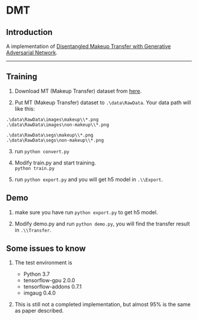 # DMT
## Introduction

A implementation of [Disentangled Makeup Transfer with Generative Adversarial Network](https://arxiv.org/abs/1907.01144).

---

## Training
1. Download  MT (Makeup Transfer) dataset from [here](http://liusi-group.com/projects/BeautyGAN).

2. Put MT (Makeup Transfer) dataset to `.\data\RawData`.
    Your data path will like this:
```
.\data\RawData\images\makeup\\*.png
.\data\RawData\images\non-makeup\\*.png

.\data\RawData\segs\makeup\\*.png
.\data\RawData\segs\non-makeup\\*.png
```

3. run `python convert.py`

4. Modify train.py and start training.  
    `python train.py` 

5. run `python export.py` and you will get h5 model in `.\\Export`.

## Demo
1. make sure you have run `python export.py` to get h5 model.

2. Modify demo.py and run `python demo.py`, you will find the transfer result in `.\\Transfer`.  


## Some issues to know
1. The test environment is
    - Python 3.7
    - tensorflow-gpu 2.0.0
    - tensorflow-addons 0.7.1
    - imgaug 0.4.0

2. This is still not a completed implementation, but almost 95% is the same as paper described.